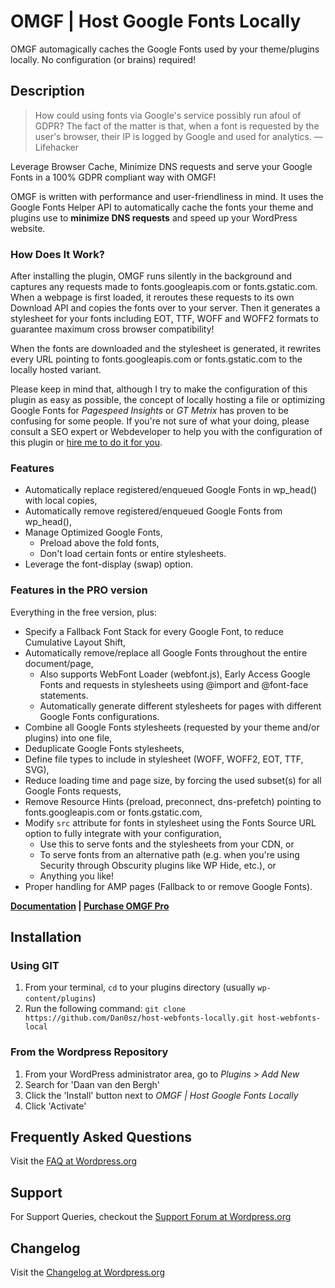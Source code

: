 # OMGF | Host Google Fonts Locally

OMGF automagically caches the Google Fonts used by your theme/plugins locally. No configuration (or brains) required!

## Description

> How could using fonts via Google's service possibly run afoul of GDPR? The fact of the matter is that, when a font is requested by the user's browser, their IP is logged by Google and used for analytics.
> — Lifehacker

Leverage Browser Cache, Minimize DNS requests and serve your Google Fonts in a 100% GDPR compliant way with OMGF!

OMGF is written with performance and user-friendliness in mind. It uses the Google Fonts Helper API to automatically cache the fonts your theme and plugins use to **minimize DNS requests** and speed up your WordPress website.

### How Does It Work?

After installing the plugin, OMGF runs silently in the background and captures any requests made to fonts.googleapis.com or fonts.gstatic.com. When a webpage is first loaded, it reroutes these requests to its own Download API and copies the fonts over to your server. Then it generates a stylesheet for your fonts including EOT, TTF, WOFF and WOFF2 formats to guarantee maximum cross browser compatibility!

When the fonts are downloaded and the stylesheet is generated, it rewrites every URL pointing to fonts.googleapis.com or fonts.gstatic.com to the locally hosted variant.

Please keep in mind that, although I try to make the configuration of this plugin as easy as possible, the concept of locally hosting a file or optimizing Google Fonts for *Pagespeed Insights* or *GT Metrix* has proven to be confusing for some people. If you're not sure of what your doing, please consult a SEO expert or Webdeveloper to help you with the configuration of this plugin or [hire me to do it for you](https://ffw.press/wordpress/omgf-expert-configuration/).

### Features
- Automatically replace registered/enqueued Google Fonts in wp_head() with local copies,
- Automatically remove registered/enqueued Google Fonts from wp_head(),
- Manage Optimized Google Fonts,
  - Preload above the fold fonts,
  - Don't load certain fonts or entire stylesheets.
- Leverage the font-display (swap) option.

### Features in the PRO version
Everything in the free version, plus:
- Specify a Fallback Font Stack for every Google Font, to reduce Cumulative Layout Shift,
- Automatically remove/replace all Google Fonts throughout the entire document/page,
  - Also supports WebFont Loader (webfont.js), Early Access Google Fonts and requests in stylesheets using @import and @font-face statements.
  - Automatically generate different stylesheets for pages with different Google Fonts configurations.
- Combine all Google Fonts stylesheets (requested by your theme and/or plugins) into one file,
- Deduplicate Google Fonts stylesheets,
- Define file types to include in stylesheet (WOFF, WOFF2, EOT, TTF, SVG),
- Reduce loading time and page size, by forcing the used subset(s) for all Google Fonts requests,
- Remove Resource Hints (preload, preconnect, dns-prefetch) pointing to fonts.googleapis.com or fonts.gstatic.com,
- Modify `src` attribute for fonts in stylesheet using the Fonts Source URL option to fully integrate with your configuration,
  - Use this to serve fonts and the stylesheets from your CDN, or
  - To serve fonts from an alternative path (e.g. when you're using Security through Obscurity plugins like WP Hide, etc.), or
  - Anything you like!
- Proper handling for AMP pages (Fallback to or remove Google Fonts).

**[Documentation](https://docs.ffw.press/category/4-omgf-pro/) | [Purchase OMGF Pro](https://ffw.press/wordpress/omgf-pro/)**


## Installation

### Using GIT

1. From your terminal, `cd` to your plugins directory (usually `wp-content/plugins`)
1. Run the following command: `git clone https://github.com/Dan0sz/host-webfonts-locally.git host-webfonts-local`

### From the Wordpress Repository

1. From your WordPress administrator area, go to *Plugins > Add New*
1. Search for 'Daan van den Bergh'
1. Click the 'Install' button next to *OMGF | Host Google Fonts Locally*
1. Click 'Activate'

## Frequently Asked Questions

Visit the [FAQ at Wordpress.org](https://wordpress.org/plugins/host-webfonts-local/#faq)

## Support

For Support Queries, checkout the [Support Forum at Wordpress.org](https://wordpress.org/support/plugin/host-webfonts-local)

## Changelog

Visit the [Changelog at Wordpress.org](https://wordpress.org/plugins/host-webfonts-local/#developers)
